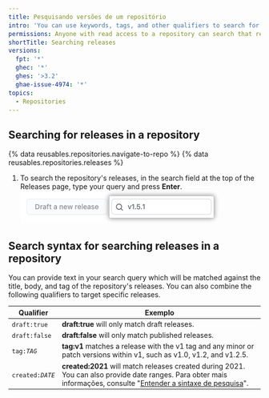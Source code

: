 ```yaml
---
title: Pesquisando versões de um repositório
intro: 'You can use keywords, tags, and other qualifiers to search for particular releases in a repository.'
permissions: Anyone with read access to a repository can search that repository's releases.
shortTitle: Searching releases
versions:
  fpt: '*'
  ghec: '*'
  ghes: '>3.2'
  ghae-issue-4974: '*'
topics:
  - Repositories
---
```


## Searching for releases in a repository

{% data reusables.repositories.navigate-to-repo %}
{% data reusables.repositories.releases %}
1. To search the repository's releases, in the search field at the top of the Releases page, type your query and press **Enter**. ![Releases search field](/assets/images/help/releases/search-releases.png)

## Search syntax for searching releases in a repository

You can provide text in your search query which will be matched against the title, body, and tag of the repository's releases. You can also combine the following qualifiers to target specific releases.

| Qualifier                 | Exemplo                                                                                                                                                                                                                                                                        |
| ------------------------- | ------------------------------------------------------------------------------------------------------------------------------------------------------------------------------------------------------------------------------------------------------------------------------ |
| `draft:true`              | **draft:true** will only match draft releases.                                                                                                                                                                                                                                 |
| `draft:false`             | **draft:false** will only match published releases.                                                                                                                                                                                                                            |
| <code>tag:<em>TAG</em></code> | **tag:v1** matches a release with the v1 tag and any minor or patch versions within v1, such as v1.0, v1.2, and v1.2.5.                                                                                                                                                        |
| <code>created:<em>DATE</em></code> | **created:2021** will match releases created during 2021. You can also provide date ranges. Para obter mais informações, consulte "[Entender a sintaxe de pesquisa](/search-github/getting-started-with-searching-on-github/understanding-the-search-syntax#query-for-dates)". |
